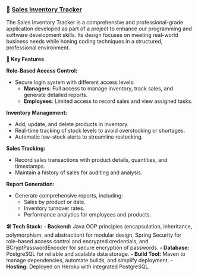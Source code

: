 ### 🔑 [Sales Inventory Tracker](#)

The Sales Inventory Tracker is a comprehensive and professional-grade application developed as part of a project to enhance our programming and software development skills. Its design focuses on meeting real-world business needs while honing coding techniques in a structured, professional environment.

**🚀 Key Features**

**Role-Based Access Control:**
- Secure login system with different access levels:
  - **Managers**: Full access to manage inventory, track sales, and generate detailed reports.
  - **Employees**: Limited access to record sales and view assigned tasks.


**Inventory Management:**
   - Add, update, and delete products in inventory.
   - Real-time tracking of stock levels to avoid overstocking or shortages.
   - Automatic low-stock alerts to streamline restocking.

**Sales Tracking:**
   - Record sales transactions with product details, quantities, and timestamps.
   - Maintain a history of sales for auditing and analysis.

**Report Generation:**
   - Generate comprehensive reports, including:
      - Sales by product or date.
      - Inventory turnover rates.
      - Performance analytics for employees and products.

**🛠️ Tech Stack:**
**- Backend:** Java OOP principles (encapsulation, inheritance, polymorphism, and abstraction) for modular design, Spring Security for role-based access control and encrypted credentials, and BCryptPasswordEncoder for secure encryption of passwords.
**- Database:** PostgreSQL for reliable and scalable data storage.
**- Build Tool:** Maven to manage dependencies, automate builds, and simplify deployment.
**- Hosting:** Deployed on Heroku with integrated PostgreSQL.

